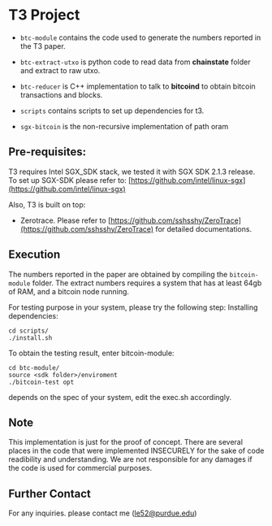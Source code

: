 
# T3 Project

<!-- ----------------- -->

-  ```btc-module``` contains the code used to generate the numbers reported in the T3 paper.

-  ```btc-extract-utxo``` is python code to read data from **chainstate** folder and extract to raw utxo.

-  ```btc-reducer``` is C++ implementation to talk to **bitcoind** to obtain bitcoin transactions and blocks.

-  ```scripts``` contains scripts to set up dependencies for t3.

-  ```sgx-bitcoin``` is the non-recursive implementation of path oram

  

## Pre-requisites:

  

T3 requires Intel SGX_SDK stack, we tested it with SGX SDK 2.1.3 release. To set up SGX-SDK please refer to: [https://github.com/intel/linux-sgx](https://github.com/intel/linux-sgx)

  

Also, T3 is built on top:

- Zerotrace. Please refer to [https://github.com/sshsshy/ZeroTrace](https://github.com/sshsshy/ZeroTrace) for detailed documentations.

  

## Execution

The numbers reported in the paper are obtained by compiling the ```bitcoin-module``` folder.
The extract numbers requires a system that has at least 64gb of RAM, and a bitcoin node running.

For testing purpose in your system, please try the following step:
Installing dependencies: 

    cd scripts/
    ./install.sh
    
To obtain the testing result, enter bitcoin-module: 

    cd btc-module/
    source <sdk folder>/enviroment
    ./bitcoin-test opt

depends on the spec of your system, edit the exec.sh accordingly.
  

## Note

This implementation is just for the proof of concept. There are several places in the code that were implemented INSECURELY for the sake of code readibility and understanding. We are not responsible for any damages if the code is used for commercial purposes.

  

## Further Contact

For any inquiries. please contact me (le52@purdue.edu)
